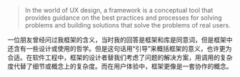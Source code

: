 > In the world of UX design, a framework is a conceptual tool that provides guidance on the best practices and processes for solving  problems and building solutions that solve the problems of real users.

一位朋友曾经问过我框架的含义，当时我的回答是框架和库是同意词，但是框架中还含有一些设计或使用的哲学。但是这句话用“引导”来概括框架的意义，也许更为合适。在软件工程中，框架的设计者替我们考虑了问题的解决方案，用调用的复杂度代替了细节或概念上的复杂度。而在用户体验中，框架更像是一套协作的概念。